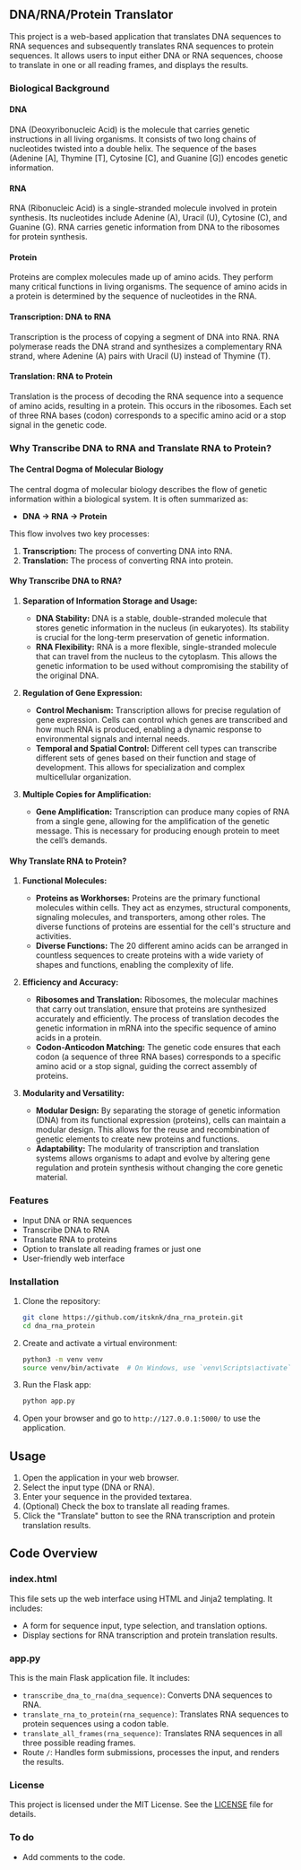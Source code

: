 ## DNA/RNA/Protein Translator

This project is a web-based application that translates DNA sequences to RNA sequences and subsequently translates RNA sequences to protein sequences. It allows users to input either DNA or RNA sequences, choose to translate in one or all reading frames, and displays the results.

### Biological Background

#### DNA

DNA (Deoxyribonucleic Acid) is the molecule that carries genetic instructions in all living organisms. It consists of two long chains of nucleotides twisted into a double helix. The sequence of the bases (Adenine [A], Thymine [T], Cytosine [C], and Guanine [G]) encodes genetic information.

#### RNA

RNA (Ribonucleic Acid) is a single-stranded molecule involved in protein synthesis. Its nucleotides include Adenine (A), Uracil (U), Cytosine (C), and Guanine (G). RNA carries genetic information from DNA to the ribosomes for protein synthesis.

#### Protein

Proteins are complex molecules made up of amino acids. They perform many critical functions in living organisms. The sequence of amino acids in a protein is determined by the sequence of nucleotides in the RNA.

#### Transcription: DNA to RNA

Transcription is the process of copying a segment of DNA into RNA. RNA polymerase reads the DNA strand and synthesizes a complementary RNA strand, where Adenine (A) pairs with Uracil (U) instead of Thymine (T).

#### Translation: RNA to Protein

Translation is the process of decoding the RNA sequence into a sequence of amino acids, resulting in a protein. This occurs in the ribosomes. Each set of three RNA bases (codon) corresponds to a specific amino acid or a stop signal in the genetic code.

### Why Transcribe DNA to RNA and Translate RNA to Protein?

#### The Central Dogma of Molecular Biology

The central dogma of molecular biology describes the flow of genetic information within a biological system. It is often summarized as:
- **DNA → RNA → Protein**

This flow involves two key processes:
1. **Transcription:** The process of converting DNA into RNA.
2. **Translation:** The process of converting RNA into protein.

#### Why Transcribe DNA to RNA?

1. **Separation of Information Storage and Usage:**
   - **DNA Stability:** DNA is a stable, double-stranded molecule that stores genetic information in the nucleus (in eukaryotes). Its stability is crucial for the long-term preservation of genetic information.
   - **RNA Flexibility:** RNA is a more flexible, single-stranded molecule that can travel from the nucleus to the cytoplasm. This allows the genetic information to be used without compromising the stability of the original DNA.

2. **Regulation of Gene Expression:**
   - **Control Mechanism:** Transcription allows for precise regulation of gene expression. Cells can control which genes are transcribed and how much RNA is produced, enabling a dynamic response to environmental signals and internal needs.
   - **Temporal and Spatial Control:** Different cell types can transcribe different sets of genes based on their function and stage of development. This allows for specialization and complex multicellular organization.

3. **Multiple Copies for Amplification:**
   - **Gene Amplification:** Transcription can produce many copies of RNA from a single gene, allowing for the amplification of the genetic message. This is necessary for producing enough protein to meet the cell’s demands.

#### Why Translate RNA to Protein?

1. **Functional Molecules:**
   - **Proteins as Workhorses:** Proteins are the primary functional molecules within cells. They act as enzymes, structural components, signaling molecules, and transporters, among other roles. The diverse functions of proteins are essential for the cell's structure and activities.
   - **Diverse Functions:** The 20 different amino acids can be arranged in countless sequences to create proteins with a wide variety of shapes and functions, enabling the complexity of life.

2. **Efficiency and Accuracy:**
   - **Ribosomes and Translation:** Ribosomes, the molecular machines that carry out translation, ensure that proteins are synthesized accurately and efficiently. The process of translation decodes the genetic information in mRNA into the specific sequence of amino acids in a protein.
   - **Codon-Anticodon Matching:** The genetic code ensures that each codon (a sequence of three RNA bases) corresponds to a specific amino acid or a stop signal, guiding the correct assembly of proteins.

3. **Modularity and Versatility:**
   - **Modular Design:** By separating the storage of genetic information (DNA) from its functional expression (proteins), cells can maintain a modular design. This allows for the reuse and recombination of genetic elements to create new proteins and functions.
   - **Adaptability:** The modularity of transcription and translation systems allows organisms to adapt and evolve by altering gene regulation and protein synthesis without changing the core genetic material.

### Features

- Input DNA or RNA sequences
- Transcribe DNA to RNA
- Translate RNA to proteins
- Option to translate all reading frames or just one
- User-friendly web interface

### Installation

1. Clone the repository:

    ```bash
    git clone https://github.com/itsknk/dna_rna_protein.git
    cd dna_rna_protein
    ```

2. Create and activate a virtual environment:

    ```bash
    python3 -m venv venv
    source venv/bin/activate  # On Windows, use `venv\Scripts\activate`
    ```

3. Run the Flask app:

    ```bash
    python app.py
    ```

5. Open your browser and go to `http://127.0.0.1:5000/` to use the application.

## Usage

1. Open the application in your web browser.
2. Select the input type (DNA or RNA).
3. Enter your sequence in the provided textarea.
4. (Optional) Check the box to translate all reading frames.
5. Click the "Translate" button to see the RNA transcription and protein translation results.

## Code Overview

### index.html

This file sets up the web interface using HTML and Jinja2 templating. It includes:

- A form for sequence input, type selection, and translation options.
- Display sections for RNA transcription and protein translation results.

### app.py

This is the main Flask application file. It includes:

- `transcribe_dna_to_rna(dna_sequence)`: Converts DNA sequences to RNA.
- `translate_rna_to_protein(rna_sequence)`: Translates RNA sequences to protein sequences using a codon table.
- `translate_all_frames(rna_sequence)`: Translates RNA sequences in all three possible reading frames.
- Route `/`: Handles form submissions, processes the input, and renders the results.

### License

This project is licensed under the MIT License. See the [LICENSE](https://github.com/itsknk/dna_rna_protein/blob/master/LICENSE) file for details.

### To do
- Add comments to the code.
